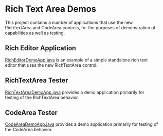 # Rich Text Area Demos

This project contains a number of applications that use the new RichTextArea and CodeArea controls,
for the purposes of demonstration of capabilities as well as testing.


## Rich Editor Application

[RichEditorDemoApp.java](src/com/oracle/tools/demo/rich/editor/RichEditorDemoApp.java)
is an example of a simple standalone rich text editor that uses the new RichTextArea control.



## RichTextArea Tester

[RichTextAreaDemoApp.java](src/com/oracle/tools/demo/rich/rta/RichTextAreaDemoApp.java)
provides a demo application primarily for testing of the RichTextArea behavior.



## CodeArea Tester

[CodeAreaDemoApp.java](src/com/oracle/tools/demo/rich/codearea/CodeAreaDemoApp.java)
provides a demo application primarily for testing of the CodeArea behavior.
